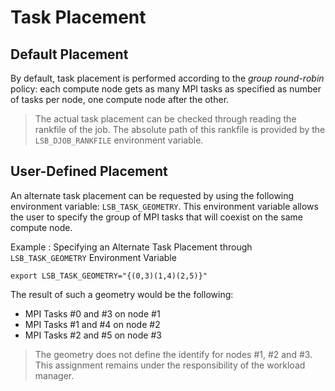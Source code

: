 # Task Placement

## Default Placement

By default, task placement is performed according to the *group round-robin* policy: each compute node gets as many MPI tasks as specified as number of tasks per node, one compute node after the other.

> The actual task placement can be checked through reading the rankfile of the job.
The absolute path of this rankfile is provided by the `LSB_DJOB_RANKFILE` environment variable.

## User-Defined Placement

An alternate task placement can be requested by using the following environment variable: `LSB_TASK_GEOMETRY`.
This environment variable allows the user to specify the group of MPI tasks that will coexist on the same compute node.

Example : Specifying an Alternate Task Placement through `LSB_TASK_GEOMETRY` Environment Variable
```
export LSB_TASK_GEOMETRY="{(0,3)(1,4)(2,5)}"
```
The result of such a geometry would be the following:
*	MPI Tasks #0 and #3 on node #1
*	MPI Tasks #1 and #4 on node #2
*	MPI Tasks #2 and #5 on node #3

> The geometry does not define the identify for nodes #1, #2 and #3.
This assignment remains under the responsibility of the workload manager.
